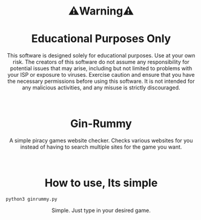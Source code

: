 <h1 align="center">⚠️Warning⚠️</h1>
<h1 align="center">Educational Purposes Only</h1>
<p align="center">This software is designed solely for educational purposes. Use at your own risk. The creators of this software do not assume any responsibility for potential issues that may arise, including but not limited to problems with your ISP or exposure to viruses. Exercise caution and ensure that you have the necessary permissions before using this software. It is not intended for any malicious activities, and any misuse is strictly discouraged.</p>

<br>

<h1 align="center">Gin-Rummy</h1>
<p align="center">A simple piracy games website checker. Checks various websites for you instead of having to search multiple sites for the game you want. </p>

<br>

<h1 align="center">How to use, Its simple</h1>
<pre><code>python3 ginrummy.py</pre></code>
<p align="center">Simple. Just type in your desired game.</p>

